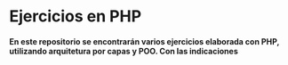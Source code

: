 # Ejercicios en PHP

#### En este repositorio se encontrarán varios ejercicios elaborada con PHP, utilizando arquitetura por capas y POO. Con las indicaciones



<!--Los nombres de las tablas van en plural y la de los campos van en singular como buena practica-->
<!--id_usuario todo en minuscula dejar un espacio mas grande al necesario, los documentos como varchar, siempre spanish utf8 ci-->
